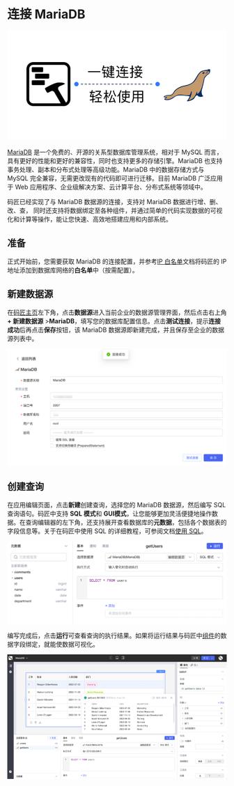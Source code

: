 # 连接 MariaDB

​![](assets/5-20231002172952-45sty8i.png)​

[MariaDB](https://mariadb.org/) 是一个免费的、开源的关系型数据库管理系统，相对于 MySQL 而言，具有更好的性能和更好的兼容性，同时也支持更多的存储引擎。MariaDB 也支持事务处理、副本和分布式处理等高级功能。MariaDB 中的数据存储方式与 MySQL 完全兼容，无需更改现有的代码即可进行迁移。目前 MariaDB 广泛应用于 Web 应用程序、企业级解决方案、云计算平台、分布式系统等领域中。

码匠已经实现了与 MariaDB 数据源的连接，支持对 MariaDB 数据进行增、删、改、查， 同时还支持将数据绑定至各种组件，并通过简单的代码实现数据的可视化和计算等操作，能让您快速、高效地搭建应用和内部系统。

## 准备

正式开始前，您需要获取 MariaDB 的连接配置，并参考[IP 白名单](https://majiang.co/docs/ip-allowlist)文档将码匠的 IP 地址添加到数据库网络的**白名单**中（按需配置）。

## 新建数据源

在[码匠主页](https://cloud.majiang.co/apps)左下角，点击**数据源**进入当前企业的数据源管理界面，然后点击右上角 **+ 新建数据源** > ​**MariaDB**​，填写您的数据库配置信息。点击​**测试连接**​，提示**连接成功**后再点击**保存**按钮，该 MariaDB 数据源即新建完成，并且保存至企业的数据源列表中。

​![](assets/2-20231002172952-anxi3v7.png)​

## 创建查询

在应用编辑页面，点击**新建**创建查询，选择您的 MariaDB 数据源，然后编写 SQL 查询语句。码匠中支持 **SQL 模式**和 **GUI模式**​，让您能够更加灵活便捷地操作数据。在查询编辑器的左下角，还支持展开查看数据库的​**元数据**​，包括各个数据表的字段信息等。关于在码匠中使用 SQL 的详细教程，可参阅文档[使用 SQL](https://majiang.co/docs/using-sql)。

​![](assets/3-20231002172952-i5l7zxr.png)​

编写完成后，点击**运行**可查看查询的执行结果。如果将运行结果与码匠中[组件](https://majiang.co/docs/component-guides)的数据字段绑定，就能使数据可视化。

​![](assets/4-20231002172952-i9lcnnz.png)​
